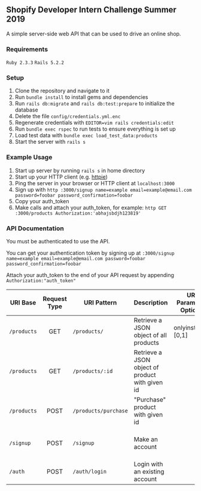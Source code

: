 ## Shopify Developer Intern Challenge Summer 2019

A simple server-side web API that can be used to drive an online shop.

### Requirements
`Ruby 2.3.3`
`Rails 5.2.2`

### Setup
1. Clone the repository and navigate to it
2. Run `bundle install` to install gems and dependencies
3. Run `rails db:migrate` and `rails db:test:prepare` to initialize the database
4. Delete the file `config/credentials.yml.enc`
5. Regenerate credentials with `EDITOR=vim rails credentials:edit`
6. Run `bundle exec rspec` to run tests to ensure everything is set up
7. Load test data with `bundle exec load_test_data:products`
8. Start the server with `rails s`

### Example Usage
1. Start up server by running `rails s` in home directory
2. Start up your HTTP client (e.g. [httpie](https://httpie.org/))
3. Ping the server in your browser or HTTP client at `localhost:3000`
4. Sign up with `http :3000/signup name=example email=example@email.com password=foobar password_confirmation=foobar`
5. Copy your auth_token
6. Make calls and attach your auth_token, for example: `http GET :3000/products Authorization:'abhajsbdjh123819'`

### API Documentation
You must be authenticated to use the API.

You can get your authentication token by signing up at `:3000/signup name=example email=example@email.com password=foobar password_confirmation=foobar`

Attach your auth_token to the end of your API request by appending ` Authorization:"auth_token"`

| URI Base    | Request Type | URI Pattern          | Description                                     | URI Parameter Options | POST Parameters                                                                  | Example                                                                                           |
|-------------|:------------:|----------------------|-------------------------------------------------|-----------------------|----------------------------------------------------------------------------------|---------------------------------------------------------------------------------------------------|
| `/products` | GET          | `/products/`         | Retrieve a JSON object of all products          | onlyinstock=[0,1]     | n/a                                                                              | `http GET :3000/products` `http GET :3000/products?onlyinstock=1`                                 |
| `/products` | GET          | `/products/:id`      | Retrieve a JSON object of product with given id |                       | n/a                                                                              | `http GET :3000/products/3`                                                                       |
| `/products` | POST         | `/products/purchase` | "Purchase" product with given id                |                       | `{id:int}`                                                                       | `http POST :3000/products/purchase id=3`                                                          |
| `/signup`   | POST         | `/signup`            | Make an account                                 |                       | `{ name:string,  email:string,  password:string, password_confirmation:string }` | `http POST :3000/signup name=joe email=ex@email.com password=foobar password_confirmation=foobar` |
| `/auth`     | POST         | `/auth/login`        | Login with an existing account                  |                       | `{  name:string,  password:string  }`                                            | `http POST :3000/auth/login name=joe password=foobar`                                             |

